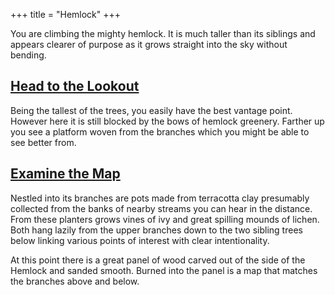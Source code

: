 +++
title = "Hemlock"
+++

You are climbing the mighty hemlock. It is much taller than
its siblings and appears clearer of purpose as it grows
straight into the sky without bending.

## [Head to the Lookout](@/hemlock/lookout.md)

Being the tallest of the trees, you easily have the best
vantage point. However here it is still blocked by the bows
of hemlock greenery. Farther up you see a platform woven
from the branches which you might be able to see better
from.

## [Examine the Map](@/hemlock/projects/_index.md)

Nestled into its branches are pots made from terracotta clay
presumably collected from the banks of nearby streams you
can hear in the distance. From these planters grows vines of
ivy and great spilling mounds of lichen. Both hang lazily
from the upper branches down to the two sibling trees below
linking various points of interest with clear
intentionality.

At this point there is a great panel of wood carved out of
the side of the Hemlock and sanded smooth. Burned into the
panel is a map that matches the branches above and below.
